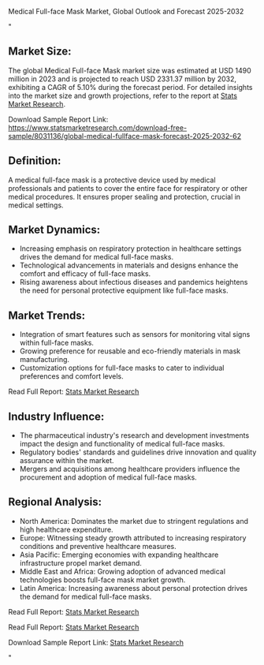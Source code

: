 Medical Full-face Mask Market, Global Outlook and Forecast 2025-2032

"<html>
  <h2>Market Size:</h2>
  <p>The global Medical Full-face Mask market size was estimated at USD 1490 million in 2023 and is projected to reach USD 2331.37 million by 2032, exhibiting a CAGR of 5.10% during the forecast period. For detailed insights into the market size and growth projections, refer to the report at <a href='https://www.statsmarketresearch.com/global-medical-fullface-mask-forecast-2025-2032-62-8031136'>Stats Market Research</a>.</p>
  <p>Download Sample Report Link: <a href='https://www.statsmarketresearch.com/download-free-sample/8031136/global-medical-fullface-mask-forecast-2025-2032-62'>https://www.statsmarketresearch.com/download-free-sample/8031136/global-medical-fullface-mask-forecast-2025-2032-62</a></p>

  <h2>Definition:</h2>
  <p>A medical full-face mask is a protective device used by medical professionals and patients to cover the entire face for respiratory or other medical procedures. It ensures proper sealing and protection, crucial in medical settings.</p>
  
  <h2>Market Dynamics:</h2>
  <ul>
    <li>Increasing emphasis on respiratory protection in healthcare settings drives the demand for medical full-face masks.</li>
    <li>Technological advancements in materials and designs enhance the comfort and efficacy of full-face masks.</li>
    <li>Rising awareness about infectious diseases and pandemics heightens the need for personal protective equipment like full-face masks.</li>
  </ul>

  <h2>Market Trends:</h2>
  <ul>
    <li>Integration of smart features such as sensors for monitoring vital signs within full-face masks.</li>
    <li>Growing preference for reusable and eco-friendly materials in mask manufacturing.</li>
    <li>Customization options for full-face masks to cater to individual preferences and comfort levels.</li>
  </ul>
  <p>Read Full Report: <a href='https://www.statsmarketresearch.com/global-medical-fullface-mask-forecast-2025-2032-62-8031136'>Stats Market Research</a></p>

  <h2>Industry Influence:</h2>
  <ul>
    <li>The pharmaceutical industry's research and development investments impact the design and functionality of medical full-face masks.</li>
    <li>Regulatory bodies' standards and guidelines drive innovation and quality assurance within the market.</li>
    <li>Mergers and acquisitions among healthcare providers influence the procurement and adoption of medical full-face masks.</li>
  </ul>

  <h2>Regional Analysis:</h2>
  <ul>
    <li>North America: Dominates the market due to stringent regulations and high healthcare expenditure.</li>
    <li>Europe: Witnessing steady growth attributed to increasing respiratory conditions and preventive healthcare measures.</li>
    <li>Asia Pacific: Emerging economies with expanding healthcare infrastructure propel market demand.</li>
    <li>Middle East and Africa: Growing adoption of advanced medical technologies boosts full-face mask market growth.</li>
    <li>Latin America: Increasing awareness about personal protection drives the demand for medical full-face masks.</li>
  </ul>
  <p>Read Full Report: <a href='https://www.statsmarketresearch.com/global-medical-fullface-mask-forecast-2025-2032-62-8031136'>Stats Market Research</a></p>
</html>

<p>Read Full Report: <a href='https://www.statsmarketresearch.com/global-medical-fullface-mask-forecast-2025-2032-62-8031136'>Stats Market Research</a></p>
<p>Download Sample Report Link: <a href='https://www.statsmarketresearch.com/download-free-sample/8031136/global-medical-fullface-mask-forecast-2025-2032-62'>Stats Market Research</a></p>"
